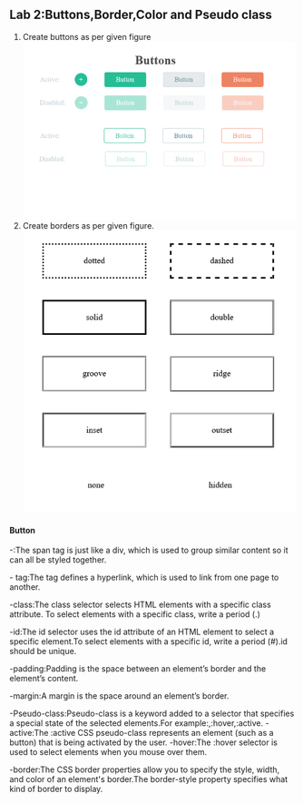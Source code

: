 ## Lab 2:Buttons,Border,Color and Pseudo class
1. Create buttons as per given figure
![buttons](button.png)
2. Create borders as per given figure.
![border](border.png)

#### Button
-<span>:The span tag is just like a div, which is used to group similar content so it can all be styled together.

-<a> tag:The <a> tag defines a hyperlink, which is used to link from one page to another.

-class:The class selector selects HTML elements with a specific class attribute. To select elements with a specific class, write a period (.)

-id:The id selector uses the id attribute of an HTML element to select a specific element.To select elements with a specific id, write a period (#).id should be unique.

-padding:Padding is the space between an element’s border and the element’s content. 

-margin:A margin is the space around an element’s border.

-Pseudo-class:Pseudo-class is a keyword added to a selector that specifies a special state of the selected elements.For example:,:hover,:active.
    -active:The :active CSS pseudo-class represents an element (such as a button) that is being activated by the user.
    -hover:The :hover selector is used to select elements when you mouse over them.

-border:The CSS border properties allow you to specify the style, width, and color of an element's border.The border-style property specifies what kind of border to display.
    